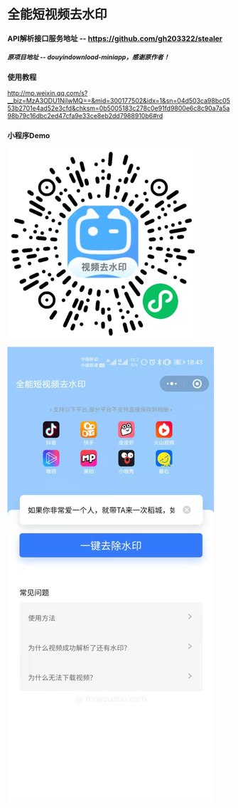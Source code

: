 # 全能短视频去水印
### API解析接口服务地址 -- https://github.com/gh203322/stealer

##### 原项目地址 -- douyindownload-miniapp，感谢原作者！

### 使用教程  
http://mp.weixin.qq.com/s?__biz=MzA3ODU1NjIwMQ==&mid=300177502&idx=1&sn=04d503ca98bc0553b2701e4ad52e3cfd&chksm=0b5005183c278c0e91fd9800e6c8c90a7a5a98b79c16dbc2ed47cfa9e33ce8eb2dd7988910b6#rd

### 小程序Demo
![mosousuo](pic_qocode.png)

![mosousuo](pic_effect.jpg)

